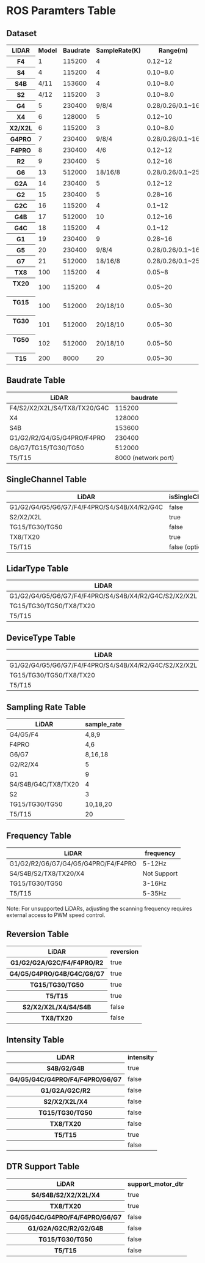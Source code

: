 # ROS Paramters Table

## Dataset
<table>
<tr><th>LIDAR      <th> Model  <th>  Baudrate <th>  SampleRate(K) <th> Range(m)  		<th>  Frequency(HZ) <th> Intenstiy(bit) <th> SingleChannel<th> voltage(V)
<tr><th> F4        <td> 1	   <td>  115200   <td>   4            <td>  0.12~12         <td> 5~12           <td> false          <td> false    	  <td> 4.8~5.2
<tr><th> S4        <td> 4	   <td>  115200   <td>   4            <td>  0.10~8.0        <td> 5~12 (PWM)     <td> false          <td> false    	  <td> 4.8~5.2
<tr><th> S4B       <td> 4/11   <td>  153600   <td>   4            <td>  0.10~8.0        <td> 5~12(PWM)      <td> true(8)        <td> false    	  <td> 4.8~5.2
<tr><th> S2        <td> 4/12   <td>  115200   <td>   3            <td>  0.10~8.0     	<td> 4~8(PWM)       <td> false          <td> true    	  <td> 4.8~5.2
<tr><th> G4        <td> 5	   <td>  230400   <td>   9/8/4        <td>  0.28/0.26/0.1~16<td> 5~12        	<td> false          <td> false    	  <td> 4.8~5.2
<tr><th> X4        <td> 6	   <td>  128000   <td>   5            <td>  0.12~10     	<td> 5~12(PWM)      <td> false          <td> false    	  <td> 4.8~5.2
<tr><th> X2/X2L    <td> 6	   <td>  115200   <td>   3            <td>  0.10~8.0     	<td> 4~8(PWM)       <td> false          <td> true    	  <td> 4.8~5.2
<tr><th> G4PRO     <td> 7	   <td>  230400   <td>   9/8/4        <td>  0.28/0.26/0.1~16<td> 5~12        	<td> false          <td> false    	  <td> 4.8~5.2
<tr><th> F4PRO     <td> 8	   <td>  230400   <td>   4/6          <td>  0.12~12         <td> 5~12        	<td> false          <td> false    	  <td> 4.8~5.2
<tr><th> R2        <td> 9	   <td>  230400   <td>   5            <td>  0.12~16         <td> 5~12        	<td> false          <td> false    	  <td> 4.8~5.2
<tr><th> G6        <td> 13     <td>  512000   <td>   18/16/8      <td>  0.28/0.26/0.1~25<td> 5~12        	<td> false          <td> false    	  <td> 4.8~5.2
<tr><th> G2A       <td> 14	   <td>  230400   <td>   5            <td>  0.12~12         <td> 5~12      	    <td> false          <td> false    	  <td> 4.8~5.2
<tr><th> G2        <td> 15     <td>  230400   <td>   5            <td>  0.28~16     	<td> 5~12      	    <td> true(8)        <td> false    	  <td> 4.8~5.2
<tr><th> G2C       <td> 16	   <td>  115200   <td>   4            <td>  0.1~12        	<td> 5~12      	    <td> false      	<td> false    	  <td> 4.8~5.2
<tr><th> G4B       <td> 17	   <td>  512000   <td>   10           <td>  0.12~16         <td> 5~12        	<td> true(10)       <td> false    	  <td> 4.8~5.2
<tr><th> G4C       <td> 18	   <td>  115200   <td>   4            <td>  0.1~12		    <td> 5~12           <td> false          <td> false    	  <td> 4.8~5.2
<tr><th> G1        <td> 19	   <td>  230400   <td>   9            <td>  0.28~16         <td> 5~12      	    <td> false          <td> false    	  <td> 4.8~5.2
<tr><th> G5        <td> 20	   <td>  230400   <td>   9/8/4        <td>  0.28/0.26/0.1~16<td> 5~12        	<td> false          <td> false    	  <td> 4.8~5.2
<tr><th> G7        <td> 21         <td>  512000   <td>   18/16/8      <td>  0.28/0.26/0.1~25<td> 5~12        	<td> false          <td> false    	  <td> 4.8~5.2
<tr><th> TX8    　 <td> 100	   <td>  115200   <td>   4            <td>  0.05~8      	<td> 4~8(PWM)       <td> false          <td> true      	  <td> 4.8~5.2
<tr><th> TX20    　<td> 100	   <td>  115200   <td>   4            <td>  0.05~20      	<td> 4~8(PWM)       <td> false          <td> true     	  <td> 4.8~5.2
<tr><th> TG15    　<td> 100	   <td>  512000   <td>   20/18/10     <td>  0.05~30      	<td> 3~16      	    <td> false          <td> false    	  <td> 4.8~5.2
<tr><th> TG30    　<td> 101	   <td>  512000   <td>   20/18/10     <td>  0.05~30      	<td> 3~16      	    <td> false          <td> false    	  <td> 4.8~5.2
<tr><th> TG50    　<td> 102	   <td>  512000   <td>   20/18/10     <td>  0.05~50      	<td> 3~16      	    <td> false          <td> false    	  <td> 4.8~5.2
<tr><th> T15     　<td> 200	   <td>  8000     <td>   20           <td>  0.05~30      	<td> 5~35      	    <td> true           <td> false    	  <td> 4.8~5.2
</table>

## Baudrate Table

| LiDAR                					| baudrate               | 
|-----------------------------------------------|-----------------------|
|F4/S2/X2/X2L/S4/TX8/TX20/G4C 		| 115200			|
|X4                   					| 128000			|
|S4B                         				| 153600			|
|G1/G2/R2/G4/G5/G4PRO/F4PRO         	| 230400			|
|G6/G7/TG15/TG30/TG50			 	| 512000			|
|T5/T15			 	                | 8000 (network port)			|


## SingleChannel Table

| LiDAR                							| isSingleChannel       | 
|-----------------------------------------------------------|-----------------------|
|G1/G2/G4/G5/G6/G7/F4/F4PRO/S4/S4B/X4/R2/G4C 	| false			|
|S2/X2/X2L                   					| true			|
|TG15/TG30/TG50                         		| false			|
|TX8/TX20         							    | true			|
|T5/T15        							    | false	(optional)		|


## LidarType Table

| LiDAR                									| lidar_type             | 
|-----------------------------------------------------------------------|-----------------------|
|G1/G2/G4/G5/G6/G7/F4/F4PRO/S4/S4B/X4/R2/G4C/S2/X2/X2L 	| TYPE_TRIANGLE			|
|TG15/TG30/TG50/TX8/TX20                   				| TYPE_TOF			|
|T5/T15                 				                | TYPE_TOF_NET			|

## DeviceType Table

| LiDAR                									| lidar_type             | 
|-----------------------------------------------------------------------|-----------------------|
|G1/G2/G4/G5/G6/G7/F4/F4PRO/S4/S4B/X4/R2/G4C/S2/X2/X2L 	| YDLIDAR_TYPE_SERIAL			|
|TG15/TG30/TG50/TX8/TX20                   				| YDLIDAR_TYPE_SERIAL			|
|T5/T15                 				                | YDLIDAR_TYPE_TCP			|


## Sampling Rate Table

| LiDAR                		| sample_rate             | 
|-----------------------------|------------------------|
|G4/G5/F4                   | 4,8,9			 |
|F4PRO                   	| 4,6   	     |
|G6/G7                      | 8,16,18		 |
|G2/R2/X4         		    | 5				 |
|G1 	                    | 9			 	 |
|S4/S4B/G4C/TX8/TX20 	    | 4			 	 |
|S2                    		| 3			 	 |
|TG15/TG30/TG50             | 10,18,20		 |
|T5/T15                     | 20		     |


## Frequency Table

| LiDAR                					| frequency             | 
|-----------------------------------------------|------------------------|
|G1/G2/R2/G6/G7/G4/G5/G4PRO/F4/F4PRO	| 5-12Hz			 |
|S4/S4B/S2/TX8/TX20/X4 			        | Not Support		 |
|TG15/TG30/TG50           			    | 3-16Hz			 |
|T5/T15           			            | 5-35Hz			 |

Note: For unsupported LiDARs, adjusting the scanning frequency requires external access to PWM speed control.

## Reversion Table
 <table>
      <tr><th>LiDAR                           <th>reversion
      <tr><th>G1/G2/G2A/G2C/F4/F4PRO/R2       <td>true
      <tr><th>G4/G5/G4PRO/G4B/G4C/G6/G7       <td>true
      <tr><th>TG15/TG30/TG50                  <td>true
      <tr><th>T5/T15                          <td>true
      <tr><th>S2/X2/X2L/X4/S4/S4B             <td>false
      <tr><th>TX8/TX20                        <td>false
  </table>

## Intensity Table
 <table>
    <tr><th>LiDAR                                    <th>intensity
      <tr><th>S4B/G2/G4B                             <td>true
      <tr><th>G4/G5/G4C/G4PRO/F4/F4PRO/G6/G7         <td>false
      <tr><th>G1/G2A/G2C/R2                          <td>false
      <tr><th>S2/X2/X2L/X4                           <td>false
      <tr><th>TG15/TG30/TG50                         <td>false
      <tr><th>TX8/TX20                               <td>false
      <tr><th>T5/T15                                 <td>true
      <tr><th>                                       <td>false
  </table>

## DTR Support Table

 <table>
      <tr><th>LiDAR                                  <th>support_motor_dtr
      <tr><th>S4/S4B/S2/X2/X2L/X4                    <td>true
      <tr><th>TX8/TX20                               <td>true
      <tr><th>G4/G5/G4C/G4PRO/F4/F4PRO/G6/G7         <td>false
      <tr><th>G1/G2A/G2C/R2/G2/G4B                   <td>false
      <tr><th>TG15/TG30/TG50                         <td>false
      <tr><th>T5/T15                                 <td>false
  </table>
